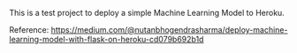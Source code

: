 This is a test project to deploy a simple Machine Learning Model to Heroku. 

Reference: 
https://medium.com/@nutanbhogendrasharma/deploy-machine-learning-model-with-flask-on-heroku-cd079b692b1d
